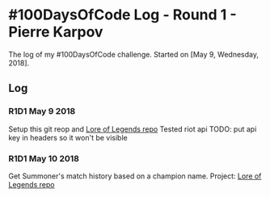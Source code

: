 # #100DaysOfCode Log - Round 1 - Pierre Karpov

The log of my #100DaysOfCode challenge. Started on [May 9, Wednesday, 2018].

## Log

### R1D1 May 9 2018
Setup this git reop and [Lore of Legends repo](https://github.com/pierrekarpov/LoreOfLegends)
Tested riot api
TODO: put api key in headers so it won't be visible

### R1D1 May 10 2018
Get Summoner's match history based on a champion name. Project: [Lore of Legends repo](https://github.com/pierrekarpov/LoreOfLegends)
